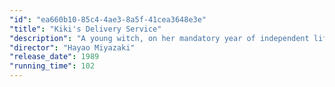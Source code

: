```yaml
---
"id": "ea660b10-85c4-4ae3-8a5f-41cea3648e3e"
"title": "Kiki's Delivery Service"
"description": "A young witch, on her mandatory year of independent life, finds fitting into a new community difficult while she supports herself by running an air courier service."
"director": "Hayao Miyazaki"
"release_date": 1989
"running_time": 102
---
```

